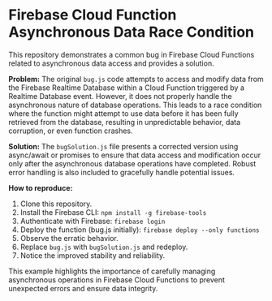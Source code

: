 # Firebase Cloud Function Asynchronous Data Race Condition

This repository demonstrates a common bug in Firebase Cloud Functions related to asynchronous data access and provides a solution.

**Problem:** The original `bug.js` code attempts to access and modify data from the Firebase Realtime Database within a Cloud Function triggered by a Realtime Database event. However, it does not properly handle the asynchronous nature of database operations. This leads to a race condition where the function might attempt to use data before it has been fully retrieved from the database, resulting in unpredictable behavior, data corruption, or even function crashes.

**Solution:** The `bugSolution.js` file presents a corrected version using async/await or promises to ensure that data access and modification occur only after the asynchronous database operations have completed.  Robust error handling is also included to gracefully handle potential issues.

**How to reproduce:**
1. Clone this repository.
2. Install the Firebase CLI: `npm install -g firebase-tools`
3. Authenticate with Firebase: `firebase login`
4. Deploy the function (bug.js initially): `firebase deploy --only functions`
5. Observe the erratic behavior.
6. Replace `bug.js` with `bugSolution.js` and redeploy.
7. Notice the improved stability and reliability.

This example highlights the importance of carefully managing asynchronous operations in Firebase Cloud Functions to prevent unexpected errors and ensure data integrity.